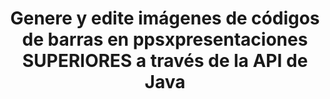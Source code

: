 ---
############################# Static ############################
layout: "auto-gen-gist"
draft: false
path: "es/assembly/java/barcode/ppsx/"
otherformats: PPT PPTX PPTM PPS PPSM POT POTX POTM ODP OTP 

############################# Head ############################
head_title: "Cree y agregue imágenes de código de barras en PPSX Presentaciones a través de la API de Java"
head_description: "GroupDocs.Assembly Java API admite la creación y adición de imágenes de código de barras dentro de archivos de presentación de PowerPoint (PPT, PPTX, PPTM, PPS, PPSX, PPSM, POT y ODP)."

############################# Header ############################
title: "Genere y edite imágenes de códigos de barras en ppsxpresentaciones SUPERIORES a través de la API de Java"
description: "GroupDocs.Assembly Java API permite a los programadores generar, editar e insertar imágenes de código de barras en PPSX presentaciones de PowerPoint dentro de aplicaciones Java y JSP."

######################### Download Button #######################
button:
    enable: true

############################# About ############################
about:
    enable: true
    title: "¿Cómo crear y administrar códigos de barras en presentaciones?"
    content: |
       La presentación es una gran forma de comunicación que permite tanto a las empresas como a las personas compartir información de manera coherente y sencilla. Los códigos de barras ahora se usan con mucha frecuencia en todo el mundo para administrar varias tareas importantes, como la identificación de productos, el seguimiento de piezas de automóviles, el inventario y la gestión de existencias, y muchas más. GroupDocs.Assembly Java API facilita a los programadores de software la creación e inserción de códigos de barras dentro de sus documentos de presentación con solo un par de líneas de código. Admite varios formatos de archivo de presentaciones, como PPT, PPTX, PPTM, PPS, PPSX, PPSM, POT, POTX, POTM, ODP y muchos más. Facilita el trabajo de los desarrolladores al permitirles ejecutar sus aplicaciones sin instalar ninguna aplicación de terceros o Microsoft Office en su dispositivo. Es compatible con varias funciones avanzadas para personalizar los códigos de barras en las diapositivas de la presentación, como configurar los colores frontal y posterior, configurar las fuentes, escalar la imagen del código de barras, ajustar el texto del código de barras, configurar la resolución de la imagen del código de barras y mucho más. 

############################# content ############################
steps:
    enable: true
    block:
    - title_left: "Generación de Códigos de Barras en PPSX Presentaciones"
      content_left: |
       El siguiente código Java explica cómo los desarrolladores pueden generar imágenes de código de barras utilizando diferentes simbologías admitidas y agregarlas a las diapositivas de presentación PPSX de Microsoft PowerPoint con muy poco esfuerzo y costo. 

      title_right: "Agregar códigos de barras en el archivo PPSX a través de Java"
      content_right: |
       * Cree una instancia de [DocumentAssembler](https://apireference.groupdocs.com/assembly/java/com.groupdocs.assembly/DocumentAssembler)
       * Llame a [AssembleDocument](https://apireference.groupdocs.com/assembly/java/com.groupdocs.assembly/DocumentAssembler#assembleDocument-java.io.InputStream-java.io.OutputStream-com.groupdocs.assembly.DataSourceInfo...-) método con los siguientes parámetros
          * Stream para leer un documento de plantilla.
          * Stream para escribir el documento resultante.
          * Opciones de carga y guardado de documentos.
          * Detalles Información sobre los objetos de origen de datos que se utilizarán.

      gisthash: "ebb6d8215f329f457f843e9a9fc48c9c"
      gistfile: "generate_barcodes_in_presentations.java"

    - title_left: "Requisitos del sistema"
      content_left: |
        Las API de GroupDocs.Assembly Java son compatibles con todas las principales plataformas y sistemas operativos. Puede generar documentos en Microsoft Word, Excel, PowerPoint, Outlook, OpenOffice y más de 50 formatos. Para obtener una guía completa de requisitos del sistema, visite [requisitos del sistema](https://docs.groupdocs.com/assembly/java/system-requirements/) Antes de ejecutar el código a continuación, asegúrese de tener los siguientes requisitos previos instalados en su sistema:
         * Sistemas Operativos: Microsoft Windows, Linux, Mac OS
         * Compatibilidad con versiones de Java: J2SE 7.0 (1.7), J2SE 8.0 (1.8) o superior
         * Obtenga la última versión de las API Java de GroupDocs.Assembly de [Maven](https://mvnrepository.com/artifact/com.groupdocs/groupdocs-assembly/)
        
      title_right: "Por qué usar GroupDocs.Assembly"
      content_right: |
        * Cree documentos personalizados a partir de plantillas.
        * Adjunte dinámicamente archivos adjuntos de correo electrónico.
        * No se requiere software adicional para crear y automatizar documentos.
        * Genera un documento de salida basado en la fuente de datos.
        * Insertar dinámicamente el contenido del documento en el informe
        * Aplicar fórmula durante el montaje de la hoja de cálculo.
        * Proporciona soporte para múltiples formatos de datos
        * Soporte de operaciones de datos secuenciales.

demos:
    enable: true
        

more_formats:
    enable: true


back_to_top:
    enable: true
---